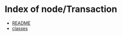 # Index of node/Transaction

- [README](/node/Transaction/README/)
- [classes](/node/Transaction/classes/)